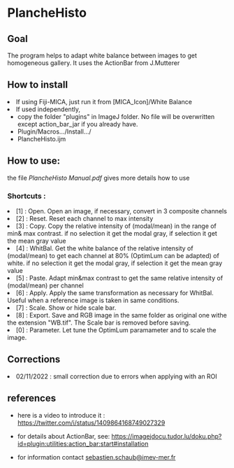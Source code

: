 # PlancheHisto

## Goal

The program helps to adapt white balance between images to get homogeneous gallery. It uses the ActionBar from J.Mutterer 

## How to install

<li>If using Fiji-MICA, just run it from [MICA_Icon]/White Balance
<li>If used independently, 
<ul><li> copy the folder "plugins" in ImageJ folder. No file will be overwritten except action_bar_jar if you already have.
<li> Plugin/Macros.../Install.../
<li> PlancheHisto.ijm
</ul>
  
## How to use:
the file *PlancheHisto Manual.pdf* gives more details how to use

### Shortcuts :
<li>[1] : Open. Open an image, if necessary, convert in 3 composite channels</li>
<li>[2] : Reset. Reset each channel to max intensity</li>
<li>[3] : Copy. Copy the relative intensity of (modal/mean) in the range of min& max contrast. if no selection it get the modal gray, if selection it get the mean gray value</li>
<li>[4] : WhitBal. Get the white balance of the relative intensity of (modal/mean) to get each channel at 80% (OptimLum can be adapted) of white. if no selection it get the modal gray, if selection it get the mean gray value</li>
<li>[5] : Paste. Adapt min&max contrast to get the same relative intensity of (modal/mean) per channel</li>
<li>[6] : Apply. Apply the same transformation as necessary for WhitBal. Useful when a reference image is taken in same conditions.</li>
<li>[7] : Scale. Show or hide scale bar.</li>
<li>[8] : Export. Save and RGB image in the same folder as original one withe the extension "WB.tif". The Scale bar is removed before saving.</li>
<li>[0] : Parameter. Let tune the OptimLum paramameter and to scale the image.</li>

## Corrections

<li> 02/11/2022 : small correction due to errors when applying with an ROI
  
## references

- here is a video to introduce it : https://twitter.com/i/status/1409864168749027329

- for details about ActionBar, see:
https://imagejdocu.tudor.lu/doku.php?id=plugin:utilities:action_bar:start#installation

- for information contact sebastien.schaub@imev-mer.fr

